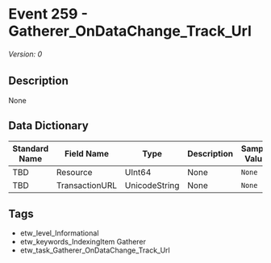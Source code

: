 # Event 259 - Gatherer_OnDataChange_Track_Url
###### Version: 0

## Description
None

## Data Dictionary
|Standard Name|Field Name|Type|Description|Sample Value|
|---|---|---|---|---|
|TBD|Resource|UInt64|None|`None`|
|TBD|TransactionURL|UnicodeString|None|`None`|

## Tags
* etw_level_Informational
* etw_keywords_IndexingItem Gatherer
* etw_task_Gatherer_OnDataChange_Track_Url
